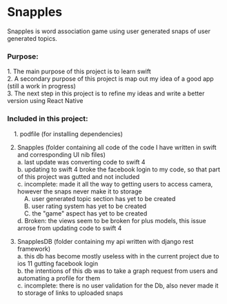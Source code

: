 ﻿# Snapples
Snapples is word association game using user generated snaps of user generated topics.

<h3>Purpose:</h3>
  1.  The main purpose of this project is to learn swift<br />
  2.  A secondary purpose of this project is map out my idea of a good app (still a work in progress)<br />
  3.  The next step in this project is to refine my ideas and write a better version using React Native<br />

<h3>Included in this project:</h3>
  &nbsp;&nbsp;&nbsp;&nbsp;1. podfile (for installing dependencies)
  
  2. Snapples (folder containing all code of the code I have written in swift and corresponding UI nib files)<br />
    a. last update was converting code to swift 4<br />
    b. updating to swift 4 broke the facebook login to my code,  so that part of this project was gutted and not included<br />
    c. incomplete: made it all the way to getting users to access camera,  however the snaps never make it to storage<br />
      &nbsp;&nbsp;&nbsp;&nbsp;A.  user generated topic section has yet to be created<br />
      &nbsp;&nbsp;&nbsp;&nbsp;B.  user rating system has yet to be created<br />
      &nbsp;&nbsp;&nbsp;&nbsp;C.  the "game" aspect has yet to be created<br />
    d. Broken: the views seem to be broken for plus models,  this issue arrose from updating code to swift 4<br />
    
  3. SnapplesDB (folder containing my api written with django rest framework)<br />
    a. this db has become mostly useless with in the current project due to ios 11 gutting facebook login<br />
    b. the intentions of this db was to take a graph request from users and automating a profile for them<br />
    c. incomplete: there is no user validation for the Db, also never made it to storage of links to uploaded snaps<br />
    








